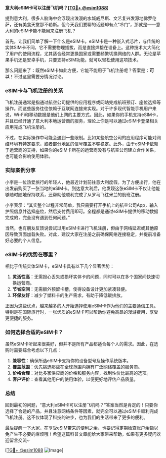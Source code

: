 **意大利eSIM卡可以注册飞机吗？[[TG💪+ @esim1088](https://t.me/s/esim1088)]**

提到意大利，很多人脑海中会浮现出浪漫的水城威尼斯、文艺复兴发源地佛罗伦萨，还有美食天堂那不勒斯。但今天我们要聊的话题却有点“冷门”，那就是——意大利的eSIM卡能不能用来注册飞机？

首先，让我们简单了解一下什么是eSIM卡。eSIM卡是一种嵌入式芯片，与传统的实体SIM卡不同，它不需要物理插拔，而是直接焊接在设备上。这种技术大大简化了用户的使用流程，尤其适合经常更换国家或需要频繁切换网络的人群。无论是苹果手机还是安卓手机，只要支持eSIM功能，就可以轻松使用这项技术。

那么问题来了：既然eSIM卡如此方便，它能不能用于飞机注册呢？答案是：**可以**！不过这里需要分情况讨论。

### eSIM卡与飞机注册的关系

飞机注册通常是指通过航空公司提供的应用程序或网站完成航班预订、座位选择等操作。而这些服务往往依赖于互联网连接来实现。对于许多现代智能手机用户来说，Wi-Fi和移动数据是他们上网的主要方式。因此，如果你的手机支持eSIM卡，并且已经开通了意大利本地运营商的服务，理论上你是可以通过eSIM卡登录相关应用完成飞机注册的。

不过，在实际操作中可能会遇到一些限制。比如某些航空公司的应用程序可能对网络环境有特定要求，或者部分地区的信号覆盖不够稳定。此外，由于eSIM卡依赖于运营商的支持，如果你的eSIM卡所在的运营商没有与航空公司建立合作关系，也可能会影响使用体验。

### 实际案例分享

小李是一位热爱旅行的年轻人，他最近计划前往意大利度假。为了方便出行，他在出发前购买了一张当地的eSIM卡。到达意大利后，他发现这张eSIM卡不仅让他能够随时随地保持联系，还帮助他顺利完成了从罗马飞往米兰的航班注册。

小李表示：“其实整个过程非常简单，我只需要打开手机上的航空公司App，输入护照信息并选择座位，然后支付费用即可。全程都是通过eSIM卡提供的移动数据完成的，完全没有遇到任何问题。”

当然，也有朋友反馈说尝试过用eSIM卡进行飞机注册，但由于网络延迟或其他原因导致页面加载失败。对此，建议大家在注册之前确保网络连接稳定，并提前准备好必要的个人信息。

### eSIM卡的优势在哪里？

相比于传统实体SIM卡，eSIM卡具有以下几个显著优势：

1. **灵活性高**：无需担心丢失或损坏实体卡的问题，同时可以在多个国家间快速切换运营商。
2. **节省空间**：无需额外预留卡槽，使得设备设计更加紧凑轻便。
3. **环保友好**：减少了塑料卡的生产需求，有助于降低碳排放。

正因为这些优点，越来越多的人开始选择使用eSIM卡作为他们的主要通信工具。特别是在国际旅行时，一张优质的eSIM卡可以帮助你避免高昂的漫游费用，享受更便捷的服务。

### 如何选择合适的eSIM卡？

虽然eSIM卡听起来很美好，但并不是所有产品都适合每个人的需求。因此，在选购时需要综合考虑以下几点：

1. **兼容性**：确保所选eSIM卡支持你的设备型号及操作系统版本。
2. **覆盖范围**：优先挑选那些在全球范围内拥有广泛网络覆盖的服务商。
3. **价格合理**：对比多家供应商的价格和服务内容，找到性价比最高的选项。
4. **客户评价**：查看其他用户的使用体验，以便更好地评估产品质量。

### 总结

回到最初的问题，“意大利eSIM卡可以注册飞机吗？”答案当然是肯定的！只要你选择了合适的产品，并且注意网络条件等因素，就完全可以通过eSIM卡顺利完成飞机注册。这不仅体现了科技的进步，也为我们的生活带来了更多的便利。

最后提醒一下大家，在享受eSIM带来的便利之余，也要记得定期检查账户余额以免产生不必要的麻烦哦！希望这篇科普文章能给大家带来帮助，如果有更多疑问欢迎留言交流~ 

[[TG💪+ @esim1088](https://t.me/s/esim1088) ![Image](https://i.postimg.cc/4NQfJmqS/Snipaste-2025-05-13-00-14-12.png)]